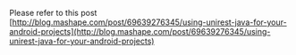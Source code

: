 Please refer to this post [http://blog.mashape.com/post/69639276345/using-unirest-java-for-your-android-projects](http://blog.mashape.com/post/69639276345/using-unirest-java-for-your-android-projects)
